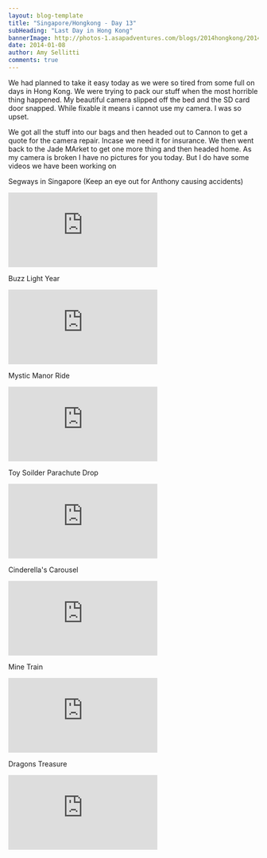 ```yaml
---
layout: blog-template
title: "Singapore/Hongkong - Day 13"
subHeading: "Last Day in Hong Kong"
bannerImage: http://photos-1.asapadventures.com/blogs/2014hongkong/2014-01-01/IMG_5518.JPG_compressed.JPEG
date: 2014-01-08
author: Amy Sellitti
comments: true
---
```


We had planned to take it easy today as we were so tired from some full on days in Hong Kong. We were trying to pack our stuff when the most horrible thing happened. My beautiful camera slipped off the bed and the SD card door snapped. While fixable it means i cannot use my camera. I was so upset.

We got all the stuff into our bags and then headed out to Cannon to get a quote for the camera repair. Incase we need it for insurance.
We then went back to the Jade MArket to get one more thing and then headed home. As my camera is broken I have no pictures for you today. But I do have some videos we have been working on

Segways in Singapore
(Keep an eye out for Anthony causing accidents)

<div class="center-video">
  <iframe src="https://www.youtube.com/embed/rnHuYzl3wUo" frameborder="0" allowfullscreen></iframe>
</div>

Buzz Light Year

<div class="center-video">
  <iframe src="https://www.youtube.com/embed/qwO4deCWiaw" frameborder="0" allowfullscreen></iframe>
</div>

Mystic Manor Ride

<div class="center-video">
  <iframe src="https://www.youtube.com/embed/MpCtyelPIKQ" frameborder="0" allowfullscreen></iframe>
</div>

Toy Soilder Parachute Drop

<div class="center-video">
  <iframe src="https://www.youtube.com/embed/s8db8PVwMIU" frameborder="0" allowfullscreen></iframe>
</div>

Cinderella's Carousel

<div class="center-video">
  <iframe src="https://www.youtube.com/embed/jxpG14WTEWs" frameborder="0" allowfullscreen></iframe>
</div>

Mine Train

<div class="center-video">
  <iframe src="https://www.youtube.com/embed/uqGu2cJEM_g" frameborder="0" allowfullscreen></iframe>
</div>

Dragons Treasure

<div class="center-video">
  <iframe src="https://www.youtube.com/embed/OlAWFvnI9_0" frameborder="0" allowfullscreen></iframe>
</div>
